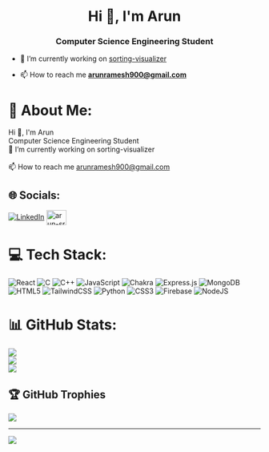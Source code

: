 <h1 align="center">Hi 👋, I'm Arun</h1>
<h3 align="center">Computer Science Engineering Student</h3>

- 🔭 I’m currently working on [sorting-visualizer](https://arun-121.github.io/sorting-visualizer/)

- 📫 How to reach me **arunramesh900@gmail.com**


# 💫 About Me:
Hi 👋, I'm Arun<br>Computer Science Engineering Student<br>🔭 I’m currently working on sorting-visualizer<br><br>📫 How to reach me arunramesh900@gmail.com


## 🌐 Socials:
[![LinkedIn](https://img.shields.io/badge/LinkedIn-%230077B5.svg?logo=linkedin&logoColor=white)](https://linkedin.com/in/arun-ramesh900) 
<a href="https://www.leetcode.com/arun-sr" target="blank"><img align="center" src="https://raw.githubusercontent.com/rahuldkjain/github-profile-readme-generator/master/src/images/icons/Social/leet-code.svg" alt="arun-sr" height="30" width="40" /></a>

# 💻 Tech Stack:
![React](https://img.shields.io/badge/react-%2320232a.svg?style=plastic&logo=react&logoColor=%2361DAFB) ![C](https://img.shields.io/badge/c-%2300599C.svg?style=plastic&logo=c&logoColor=white) ![C++](https://img.shields.io/badge/c++-%2300599C.svg?style=plastic&logo=c%2B%2B&logoColor=white) ![JavaScript](https://img.shields.io/badge/javascript-%23323330.svg?style=plastic&logo=javascript&logoColor=%23F7DF1E) ![Chakra](https://img.shields.io/badge/chakra-%234ED1C5.svg?style=plastic&logo=chakraui&logoColor=white) ![Express.js](https://img.shields.io/badge/express.js-%23404d59.svg?style=plastic&logo=express&logoColor=%2361DAFB) ![MongoDB](https://img.shields.io/badge/MongoDB-%234ea94b.svg?style=plastic&logo=mongodb&logoColor=white) ![HTML5](https://img.shields.io/badge/html5-%23E34F26.svg?style=plastic&logo=html5&logoColor=white) ![TailwindCSS](https://img.shields.io/badge/tailwindcss-%2338B2AC.svg?style=plastic&logo=tailwind-css&logoColor=white) ![Python](https://img.shields.io/badge/python-3670A0?style=plastic&logo=python&logoColor=ffdd54) ![CSS3](https://img.shields.io/badge/css3-%231572B6.svg?style=plastic&logo=css3&logoColor=white) ![Firebase](https://img.shields.io/badge/firebase-a08021?style=plastic&logo=firebase&logoColor=ffcd34) ![NodeJS](https://img.shields.io/badge/node.js-6DA55F?style=plastic&logo=node.js&logoColor=white)
# 📊 GitHub Stats:
![](https://github-readme-stats.vercel.app/api?username=arun-121&theme=gotham&hide_border=false&include_all_commits=true&count_private=true)<br/>
![](https://github-readme-streak-stats.herokuapp.com/?user=arun-121&theme=gotham&hide_border=false)<br/>
![](https://github-readme-stats.vercel.app/api/top-langs/?username=arun-121&theme=gotham&hide_border=false&include_all_commits=true&count_private=true&layout=compact)

## 🏆 GitHub Trophies
![](https://github-profile-trophy.vercel.app/?username=arun-121&theme=radical&no-frame=true&no-bg=false&margin-w=4)

---
[![](https://visitcount.itsvg.in/api?id=arun-121&icon=0&color=3)](https://visitcount.itsvg.in)


























